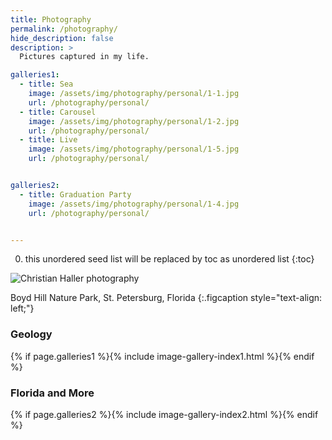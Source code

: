 ```yaml
---
title: Photography
permalink: /photography/
hide_description: false
description: >
  Pictures captured in my life.

galleries1:
  - title: Sea
    image: /assets/img/photography/personal/1-1.jpg
    url: /photography/personal/
  - title: Carousel
    image: /assets/img/photography/personal/1-2.jpg
    url: /photography/personal/
  - title: Live
    image: /assets/img/photography/personal/1-5.jpg
    url: /photography/personal/


galleries2:
  - title: Graduation Party
    image: /assets/img/photography/personal/1-4.jpg
    url: /photography/personal/


---
```


0. this unordered seed list will be replaced by toc as unordered list
{:toc}

<img src="/assets/img/photography/Snapping.jpg" alt="Christian Haller photography">

Boyd Hill Nature Park, St. Petersburg, Florida
{:.figcaption style="text-align: left;"}

### <i class="icomoon icon-aperture"></i> Geology

{% if page.galleries1 %}{% include image-gallery-index1.html %}{% endif %}

### <i class="icomoon icon-aperture"></i> Florida and More

{% if page.galleries2 %}{% include image-gallery-index2.html %}{% endif %}


